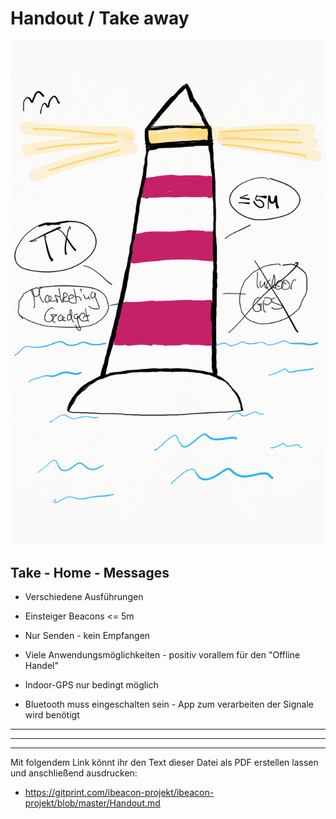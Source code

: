 ﻿# Handout / Take away

![Beacon-Take-Away](Bilder/6_TakeAway.png)

## Take - Home - Messages


* Verschiedene Ausführungen 

* Einsteiger Beacons <= 5m

* Nur Senden - kein Empfangen 

* Viele Anwendungsmöglichkeiten - positiv vorallem für den "Offline Handel"

* Indoor-GPS nur bedingt möglich

* Bluetooth muss eingeschalten sein - App zum verarbeiten der Signale wird benötigt 

____
____
____
Mit folgendem Link könnt ihr den Text dieser Datei als PDF erstellen lassen und anschließend ausdrucken:

* https://gitprint.com/ibeacon-projekt/ibeacon-projekt/blob/master/Handout.md
